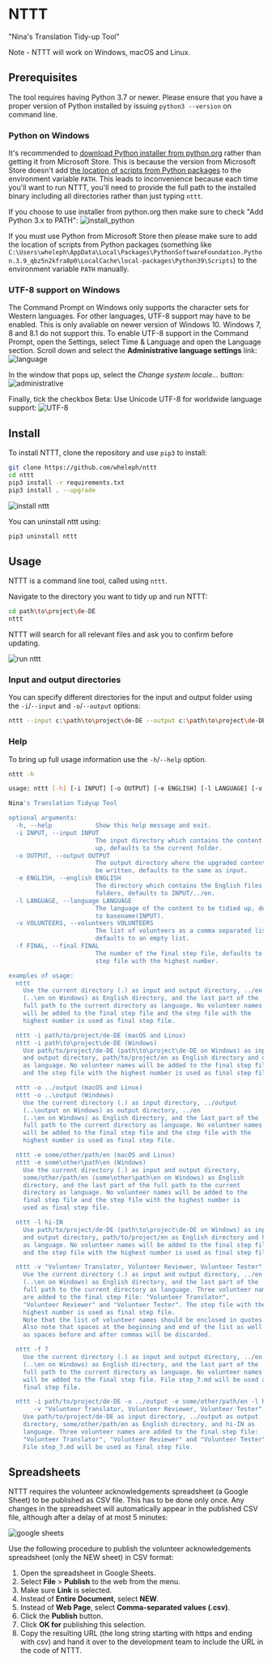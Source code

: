 # NTTT

"Nina's Translation Tidy-up Tool"

Note - NTTT will work on Windows, macOS and Linux.

## Prerequisites

The tool requires having Python 3.7 or newer. 
Please ensure that you have a proper version of Python installed by issuing 
`python3 --version` on command line.

### Python on Windows

It's recommended to [download Python installer from python.org](https://www.python.org/downloads/) 
rather than getting it from Microsoft Store. This is because the version from Microsoft Store 
doesn't add [the location of scripts from Python packages](https://python-packaging.readthedocs.io/en/latest/command-line-scripts.html) 
to the environment variable `PATH`. This leads to inconvenience because each time you'll want to run NTTT, you'll need to
provide the full path to the installed binary including all directories rather than just typing `nttt`.

If you choose to use installer from python.org then make sure to check "Add Python 3.x to PATH":
![install_python](images/install_python.png)

If you must use Python from Microsoft Store then please make sure to add the location of scripts from Python packages 
(something like `C:\Users\wheleph\AppData\Local\Packages\PythonSoftwareFoundation.Python.3.9_qbz5n2kfra8p0\LocalCache\local-packages\Python39\Scripts`) 
to the environment variable `PATH` manually.

### UTF-8 support on Windows

The Command Prompt on Windows only supports the character sets for Western languages. 
For other languages, UTF-8 support may have to be enabled. 
This is only avaliable on newer version of Windows 10. Windows 7, 8 and 8.1 do not support this. 
To enable UTF-8 support in the Command Prompt, open the Settings, select Time & Language and 
open the Language section. Scroll down and select the __Administrative language settings__ link:
![language](images/language.png)

In the window that pops up, select the *Change system locale...* button:
![administrative](images/administrative.png)

Finally, tick the checkbox Beta: Use Unicode UTF-8 for worldwide language support:
![UTF-8](images/UTF-8.png)

## Install

To install NTTT, clone the repository and use `pip3` to install:

```bash
git clone https://github.com/wheleph/nttt
cd nttt
pip3 install -r requirements.txt
pip3 install . --upgrade
```

![install nttt](images/install_nttt.png)

You can uninstall nttt using:

```bash
pip3 uninstall nttt
```

## Usage

NTTT is a command line tool, called using `nttt`.

Navigate to the directory you want to tidy up and run NTTT:

```bash
cd path\to\project\de-DE
nttt
```

NTTT will search for all relevant files and ask you to confirm before updating.

![run nttt](images/run_nttt.png)


### Input and output directories

You can specify different directories for the input and output folder using the `-i`/`--input` and `-o`/`--output` options:

```bash
nttt --input c:\path\to\project\de-DE --output c:\path\to\project\de-DE-tidy
```

### Help

To bring up full usage information use the `-h`/`--help` option.

```bash
nttt -h

usage: nttt [-h] [-i INPUT] [-o OUTPUT] [-e ENGLISH] [-l LANGUAGE] [-v VOLUNTEERS] [-f FINAL]

Nina's Translation Tidyup Tool

optional arguments:
  -h, --help            Show this help message and exit.
  -i INPUT, --input INPUT
                        The input directory which contains the content to tidy
                        up, defaults to the current folder.
  -o OUTPUT, --output OUTPUT
                        The output directory where the upgraded content should
                        be written, defaults to the same as input.
  -e ENGLISH, --english ENGLISH
                        The directory which contains the English files and
                        folders, defaults to INPUT/../en.
  -l LANGUAGE, --language LANGUAGE
                        The language of the content to be tidied up, defaults
                        to basename(INPUT).
  -v VOLUNTEERS, --volunteers VOLUNTEERS
                        The list of volunteers as a comma separated list,
                        defaults to an empty list.
  -f FINAL, --final FINAL
                        The number of the final step file, defaults to the
                        step file with the highest number.

examples of usage:
  nttt
    Use the current directory (.) as input and output directory, ../en
    (..\en on Windows) as English directory, and the last part of the
    full path to the current directory as language. No volunteer names
    will be added to the final step file and the step file with the
    highest number is used as final step file.

  nttt -i path/to/project/de-DE (macOS and Linux)
  nttt -i path\to\project\de-DE (Windows)
    Use path/to/project/de-DE (path\to\project\de-DE on Windows) as input
    and output directory, path/to/project/en as English directory and de-DE
    as language. No volunteer names will be added to the final step file
    and the step file with the highest number is used as final step file.

  nttt -o ../output (macOS and Linux)
  nttt -o ..\output (Windows)
    Use the current directory (.) as input directory, ../output
    (..\output on Windows) as output directory, ../en
    (..\en on Windows) as English directory, and the last part of the
    full path to the current directory as language. No volunteer names
    will be added to the final step file and the step file with the
    highest number is used as final step file.

  nttt -e some/other/path/en (macOS and Linux)
  nttt -e some\other\path\en (Windows)
    Use the current directory (.) as input and output directory,
    some/other/path/en (some\other\path\en on Windows) as English
    directory, and the last part of the full path to the current
    directory as language. No volunteer names will be added to the
    final step file and the step file with the highest number is
    used as final step file.

  nttt -l hi-IN
    Use path/to/project/de-DE (path\to\project\de-DE on Windows) as input
    and output directory, path/to/project/en as English directory and hi-IN
    as language. No volunteer names will be added to the final step file
    and the step file with the highest number is used as final step file.

  nttt -v "Volunteer Translator, Volunteer Reviewer, Volunteer Tester"
    Use the current directory (.) as input and output directory, ../en
    (..\en on Windows) as English directory, and the last part of the
    full path to the current directory as language. Three volunteer names
    are added to the final step file: "Volunteer Translator",
    "Volunteer Reviewer" and "Volunteer Tester". The step file with the
    highest number is used as final step file.
    Note that the list of volunteer names should be enclosed in quotes.
    Also note that spaces at the beginning and end of the list as well
    as spaces before and after commas will be discarded.

  nttt -f 7
    Use the current directory (.) as input and output directory, ../en
    (..\en on Windows) as English directory, and the last part of the
    full path to the current directory as language. No volunteer names
    will be added to the final step file. File step_7.md will be used as
    final step file.

  nttt -i path/to/project/de-DE -o ../output -e some/other/path/en -l hi-IN \
       -v "Volunteer Translator, Volunteer Reviewer, Volunteer Tester" -f 7
    Use path/to/project/de-DE as input directory, ../output as output
    directory, some/other/path/en as English directory, and hi-IN as
    language. Three volunteer names are added to the final step file:
    "Volunteer Translator", "Volunteer Reviewer" and "Volunteer Tester".
    File step_7.md will be used as final step file.
```

## Spreadsheets

NTTT requires the volunteer acknowledgements spreadsheet (a Google Sheet) to be published as CSV file. This has to be done only once. Any changes in the spreadsheet will automatically appear in the published CSV file, although after a delay of at most 5 minutes:

![google sheets](images/google_sheets.png)

Use the following procedure to publish the volunteer acknowledgements spreadsheet (only the NEW sheet) in CSV format:
1. Open the spreadsheet in Google Sheets.
2. Select **File** > **Publish** to the web from the menu.
3. Make sure **Link** is selected.
4. Instead of **Entire Document**, select **NEW**.
5. Instead of **Web Page**, select **Comma-separated values (.csv)**.
6. Click the **Publish** button.
7. Click **OK for** publishing this selection.
8. Copy the resulting URL (the long string starting with https and ending with csv) and hand it over to the development team to include the URL in the code of NTTT.
